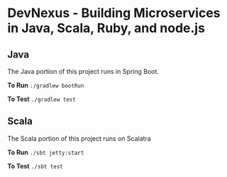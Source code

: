 # DevNexus - Building Microservices in Java, Scala, Ruby, and node.js #

## Java ##
The Java portion of this project runs in Spring Boot.

**To Run**
`./gradlew bootRun`

**To Test**
`./gradlew test`

## Scala ##
The Scala portion of this project runs on Scalatra

**To Run**
`./sbt jetty:start`

**To Test**
`./sbt test`